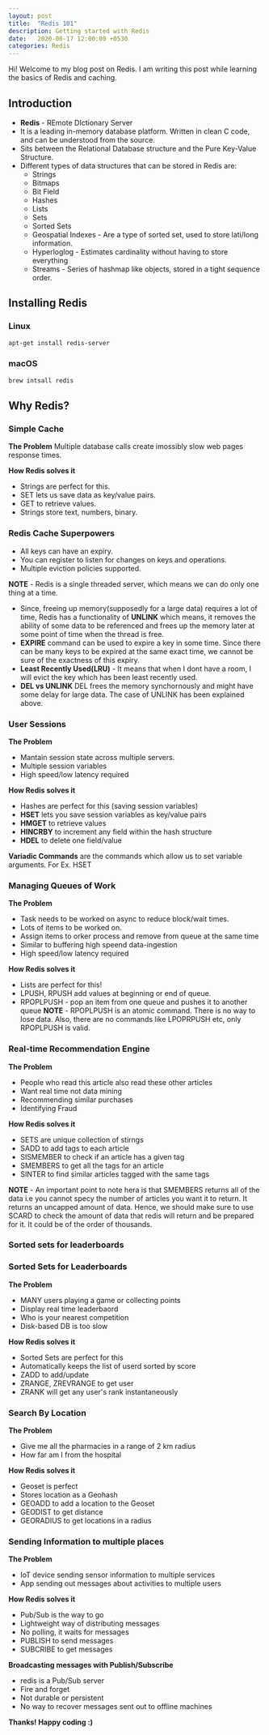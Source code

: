 ```yaml
---
layout: post
title:  "Redis 101"
description: Getting started with Redis
date:   2020-06-17 12:00:00 +0530
categories: Redis 
---
```

Hi! Welcome to my blog post on Redis. I am writing this post while learning the basics of Redis and caching.

## Introduction

* **Redis** - REmote DIctionary Server
* It is a leading in-memory database platform. Written in clean C code, and can be understood from the source.
* Sits between the Relational Database structure and the Pure Key-Value Structure.
* Different types of data structures that can be stored in Redis are:
    - Strings
    - Bitmaps
    - Bit Field
    - Hashes
    - Lists
    - Sets
    - Sorted Sets
    - Geospatial Indexes - Are a type of sorted set, used to store lati/long information.
    - Hyperloglog - Estimates cardinality without having to store everything
    - Streams - Series of hashmap like objects, stored in a tight sequence order.

## Installing Redis

### Linux
```sh
apt-get install redis-server
```

### macOS
```sh
brew intsall redis
```
## Why Redis?

### Simple Cache

**The Problem**
Multiple database calls create imossibly slow web pages response times.

**How Redis solves it**
* Strings are perfect for this.
* SET lets us save data as key/value pairs.
* GET to retrieve values.
* Strings store text, numbers, binary.

### Redis Cache Superpowers

* All keys can have an expiry.
* You can register to listen for changes on keys and operations.
* Multiple eviction policies supported.

**NOTE** - Redis is a single threaded server, which means we can do only one thing at a time.

* Since, freeing up memory(supposedly for a large data) requires a lot of time, Redis has a functionality of **UNLINK** which means, it removes the ability of some data to be referenced and frees up the memory later at some point of time when the thread is free.
* **EXPIRE** command can be used to expire a key in some time. Since there can be many keys to be expired at the same exact time, we cannot be sure of the exactness of this expiry.
* **Least Recently Used(LRU)** - It means that when I dont have a room, I will evict the key which has been least recently used.
* **DEL vs UNLINK** DEL frees the memory synchornously and might have some delay for large data. The case of UNLINK has been explained above.

### User Sessions

**The Problem**
* Mantain session state across multiple servers.
* Multiple session variables
* High speed/low latency required

**How Redis solves it**
* Hashes are perfect for this (saving session variables)
* **HSET** lets you save session variables as key/value pairs
* **HMGET** to retrieve values
* **HINCRBY** to increment any field within the hash structure
* **HDEL** to delete one field/value

**Variadic Commands** are the commands which allow us to set variable arguments. For Ex. HSET

### Managing Queues of Work

**The Problem**
* Task needs to be worked on async to reduce block/wait times.
* Lots of items to be worked on.
* Assign items to orker process and remove from queue at the same time
* Similar to buffering high speend data-ingestion
* High speed/low latency required

**How Redis solves it**
* Lists are perfect for this!
* LPUSH, RPUSH add values at beginning or end of queue.
* RPOPLPUSH - pop an item from one queue and pushes it to another queue
**NOTE** - RPOPLPUSH is an atomic command. There is no way to lose data. Also, there are no commands like LPOPRPUSH etc, only RPOPLPUSH is valid.

### Real-time Recommendation Engine

**The Problem**
* People who read this article also read these other articles
* Want real time not data mining
* Recommending similar purchases
* Identifying Fraud

**How Redis solves it**
* SETS are unique collection of stirngs
* SADD to add tags to each article
* SISMEMBER to check if an article has a given tag
* SMEMBERS to get all the tags for an article
* SINTER to find similar articles tagged with the same tags

**NOTE** - An important point to note hera is that SMEMBERS returns all of the data i.e you cannot specy the number of articles you want it to return. It returns an uncapped amount of data. Hence, we should make sure to use SCARD to check the amount of data that redis will return and be prepared for it. It could be of the order of thousands.
### Sorted sets for leaderboards

### Sorted Sets for Leaderboards

**The Problem**
* MANY users playing a game or collecting points
* Display real time leaderbaord
* Who is your nearest competition
* Disk-based DB is too slow

**How Redis solves it**
* Sorted Sets are perfect for this
* Automatically keeps the list of userd sorted by score
* ZADD to add/update
* ZRANGE, ZREVRANGE to get user
* ZRANK will get any user's rank instantaneously

### Search By Location

**The Problem**
* Give me all the pharmacies in a range of 2 km radius
* How far am I from the hospital

**How Redis solves it**
* Geoset is perfect
* Stores location as a Geohash
* GEOADD to add a location to the Geoset
* GEODIST to get distance
* GEORADIUS to get locations in a radius

### Sending Information to multiple places

**The Problem**
* IoT device sending sensor information to multiple services
* App sending out messages about activities to multiple users

**How Redis solves it**
* Pub/Sub is the way to go
* Lightweight way of distributing messages
* No polling, it waits for messages
* PUBLISH to send messages
* SUBCRIBE to get messages

**Broadcasting messages with Publish/Subscribe**
* redis is a Pub/Sub server
* Fire and forget
* Not durable or persistent
* No way to recover messages sent out to offline machines


**Thanks! Happy coding :)**
